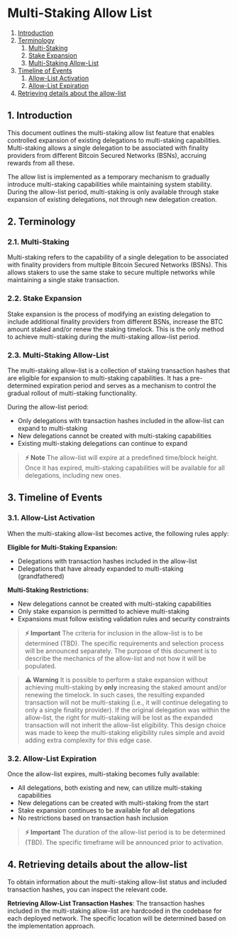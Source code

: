 # Multi-Staking Allow List

1. [Introduction](#1-introduction)
2. [Terminology](#2-terminology)
   1. [Multi-Staking](#21-multi-staking)
   2. [Stake Expansion](#22-stake-expansion)
   3. [Multi-Staking Allow-List](#23-multi-staking-allow-list)
3. [Timeline of Events](#3-timeline-of-events)
   1. [Allow-List Activation](#31-allow-list-activation)
   2. [Allow-List Expiration](#32-allow-list-expiration)
4. [Retrieving details about the allow-list](#4-retrieving-details-about-the-allow-list)

## 1. Introduction

This document outlines the multi-staking allow list feature that enables controlled
expansion of existing delegations to multi-staking capabilities. Multi-staking allows
a single delegation to be associated with finality providers from different
Bitcoin Secured Networks (BSNs), accruing rewards from all these.

The allow list is implemented as a temporary mechanism to gradually introduce
multi-staking capabilities while maintaining system stability. During the allow-list
period, multi-staking is only available through stake expansion of existing
delegations, not through new delegation creation.

## 2. Terminology

### 2.1. Multi-Staking

Multi-staking refers to the capability of a single delegation to be associated
with finality providers from multiple Bitcoin Secured Networks (BSNs).
This allows stakers to use the same stake to secure multiple networks
while maintaining a single stake transaction.

### 2.2. Stake Expansion

Stake expansion is the process of modifying an existing delegation to include
additional finality providers from different BSNs, increase the BTC amount staked
and/or renew the staking timelock. This is the
only method to achieve multi-staking during the multi-staking allow-list period.

### 2.3. Multi-Staking Allow-List

The multi-staking allow-list is a collection of staking transaction hashes
that are eligible for expansion to multi-staking capabilities. It has a
pre-determined expiration period and serves as a mechanism to control
the gradual rollout of multi-staking functionality.

During the allow-list period:

- Only delegations with transaction hashes included in the allow-list can expand to multi-staking
- New delegations cannot be created with multi-staking capabilities
- Existing multi-staking delegations can continue to expand

> **⚡ Note**
> The allow-list will expire at a predefined time/block height. Once it has expired,
> multi-staking capabilities will be available for all delegations, including new ones.

## 3. Timeline of Events

### 3.1. Allow-List Activation

When the multi-staking allow-list becomes active, the following rules apply:

**Eligible for Multi-Staking Expansion:**

- Delegations with transaction hashes included in the allow-list
- Delegations that have already expanded to multi-staking (grandfathered)

**Multi-Staking Restrictions:**

- New delegations cannot be created with multi-staking capabilities
- Only stake expansion is permitted to achieve multi-staking
- Expansions must follow existing validation rules and security constraints

> **⚡ Important**
> The criteria for inclusion in the allow-list is to be determined (TBD).
> The specific requirements and selection process will be announced separately.
> The purpose of this document is to describe the mechanics of the allow-list
> and not how it will be populated.

> **⚠️ Warning**
> It is possible to perform a stake expansion without achieving multi-staking
> by **only** increasing the staked amount and/or renewing the timelock.
> In such cases, the resulting expanded transaction will not be multi-staking
> (i.e., it will continue delegating to only a single finality provider).
> If the original delegation
> was within the allow-list, the right for multi-staking will be lost as the
> expanded transaction will not inherit the allow-list eligibility.
> This design choice was made to keep the multi-staking eligibility rules
> simple and avoid adding extra complexity for this edge case.

### 3.2. Allow-List Expiration

Once the allow-list expires, multi-staking becomes fully available:

- All delegations, both existing and new, can utilize multi-staking capabilities
- New delegations can be created with multi-staking from the start
- Stake expansion continues to be available for all delegations
- No restrictions based on transaction hash inclusion

> **⚡ Important**
> The duration of the allow-list period is to be determined (TBD).
> The specific timeframe will be announced prior to activation.

## 4. Retrieving details about the allow-list

To obtain information about the multi-staking allow-list status and included
transaction hashes, you can inspect the relevant code.

**Retrieving Allow-List Transaction Hashes**:
The transaction hashes included in the multi-staking allow-list are hardcoded
in the codebase for each deployed network. The specific location will be
determined based on the implementation approach.
